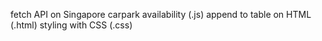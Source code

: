 fetch API on Singapore carpark availability (.js)
append to table on HTML (.html)
styling with CSS (.css)
